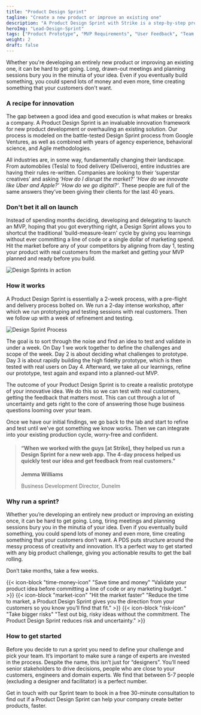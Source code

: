 ```yaml
---
title: "Product Design Sprint"
tagline: "Create a new product or improve an existing one"
description: "A Product Design Sprint with Strike is a step-by-step process that accelerates and orders the fuzzy, ambiguous idea stage of product development to create, test and deliver as effectively as possible. "
heroImg: "Lead-Design-Sprint"
tags: ["Product Prototype", "MVP Requirements", "User Feedback", "Team Alignment"]
weight: 2
draft: false
---
```

Whether you're developing an entirely new product or improving an existing one, it can be hard to get going. Long, drawn-out meetings and planning sessions bury you in the minutia of your idea. Even if you eventually build something, you could spend lots of money and even more, time creating something that your customers don't want. 

### A recipe for innovation
The gap between a good idea and good execution is what makes or breaks a company. A Product Design Sprint is an invaluable innovation framework for new product development or overhauling an existing solution. Our process is modeled on the battle-tested Design Sprint process from Google Ventures, as well as combined with years of agency experience, behavioral science, and Agile methodologies.

All industries are, in some way, fundamentally changing their landscape. From automobiles (Tesla) to food delivery (Deliveroo), entire industries are having their rules re-written. Companies are looking to their ‘superstar creatives’ and asking *‘How do I disrupt the market?’ ‘How do we innovate like Uber and Apple?’ ‘How do we go digital?’*. These people are full of the same answers they’ve been giving their clients for the last 40 years.

### Don't bet it all on launch
Instead of spending months deciding, developing and delegating to launch an MVP, hoping that you got everything right, a Design Sprint allows you to shortcut the traditional 'build-measure-learn' cycle by giving you learnings without ever committing a line of code or a single dollar of marketing spend. Hit the market before any of your competitors by aligning from day 1, testing your product with real customers from the market and getting your MVP planned and ready before you build.

<div class="full-width"><img class="lazyload" data-src="/images/Design-Sprint-1.png" srcset="/images/Design-Sprint-1@2x.png 800w" alt="Design Sprints in action" /></div>

### How it works
A Product Design Sprint is essentially a 2-week process, with a pre-flight and delivery process bolted on. We run a 2-day intense workshop, after which we run prototyping and testing sessions with real customers. Then we follow up with a week of refinement and testing.

<div class="full-width"><img class="lazyload" data-src="/images/Design-Sprint-Process.png" srcset="/images/Design-Sprint-Process@2x.png 800w" alt="Design Sprint Process" /></div>

The goal is to sort through the noise and find an idea to test and validate in under a week. On Day 1 we work together to define the challenges and scope of the week. Day 2 is about deciding what challenges to prototype. Day 3 is about rapidly building the high fidelity prototype, which is then tested with real users on Day 4. Afterward, we take all our learnings, refine our prototype, test again and expand into a planned-out MVP.

The outcome of your Product Design Sprint is to create a realistic prototype of your innovative idea. We do this so we can test with real customers, getting the feedback that matters most. This can cut through a lot of uncertainty and gets right to the core of answering those huge business questions looming over your team. 

Once we have our initial findings, we go back to the lab and start to refine and test until we've got something we know works. Then we can integrate into your existing production cycle, worry-free and confident.

<div class="full-width">
  <blockquote class="lg">
      <h4>“When we worked with the guys [at Strike], they helped us run a Design Sprint for a new web app. The 4-day
        process
        helped us quickly test our
        idea and get
        feedback from real customers.”</h4>
      <div class="author">
        <p><strong>Jemma Williams</strong></p>
        <span>Business Development Director, Dunelm</span>
      </div>
    </blockquote>
</div>


### Why run a sprint?
Whether you’re developing an entirely new product or improving an existing once, it can be hard to get going. Long, tiring meetings and planning sessions bury you in the minutia of your idea. Even if you eventually build something, you could spend lots of money and even more, time creating something that your customers don’t want. A PDS puts structure around the messy process of creativity and innovation. It’s a perfect way to get started with any big product challenge, giving you actionable results to get the ball rolling. 

Don’t take months, take a few weeks.

<div class="full-width">
<grid columns="3" class="post-benefits">
  <c>
    {{< icon-block "time-money-icon" "Save time and money" "Validate your product idea before committing a line of code or  any marketing budget. " >}}
  </c>
  <c>
    {{< icon-block "market-icon" "Hit the market faster" "Reduce the time to market, a Product Design Sprint gives you the direction from your customers so you know you’ll find that fit." >}}
  </c>
  <c>
    {{< icon-block "risk-icon" "Take bigger risks" "Test out big, risky ideas without the commitment. The Product Design Sprint reduces risk and uncertainty." >}}
  </c>
</grid>
</div>

### How to get started
Before you decide to run a sprint you need to define your challenge and pick your team. It’s important to make sure a range of experts are invested in the process. Despite the name, this isn’t just for “designers”. You’ll need senior stakeholders to drive decisions, people who are close to your customers, engineers and domain experts. We find that between 5-7 people (excluding a designer and facilitator) is a perfect number.

Get in touch with our Sprint team to book in a free 30-minute consultation to find out if a Product Design Sprint can help your company create better products, faster.